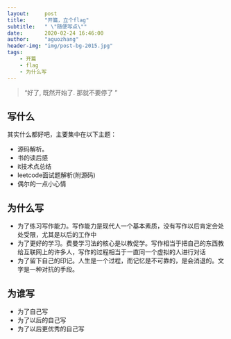 ```yaml
---
layout:     post
title:      "开篇，立个flag"
subtitle:   " \"随便写点\""
date:       2020-02-24 16:46:00
author:     "aguozhang"
header-img: "img/post-bg-2015.jpg"
tags:
    - 开篇
    - flag
    - 为什么写
---
```


> “好了, 既然开始了. 那就不要停了 ”

## 写什么
其实什么都好吧，主要集中在以下主题：
* 源码解析。
* 书的读后感
* it技术点总结
* leetcode面试题解析(附源码)
* 偶尔的一点小心情

## 为什么写
* 为了练习写作能力。写作能力是现代人一个基本素质，没有写作以后肯定会处处受限，尤其是以后的工作中
* 为了更好的学习。费曼学习法的核心是以教促学。写作相当于把自己的东西教给互联网上的许多人，写作的过程相当于一直同一个虚拟的人进行对话
* 为了留下自己的印记。人生是一个过程，而记忆是不可靠的，是会消退的。文字是一种对抗的手段。


## 为谁写
* 为了自己写
* 为了以后的自己写
* 为了以后更优秀的自己写


